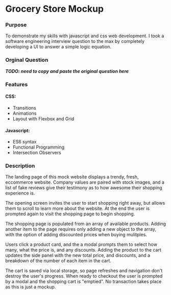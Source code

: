 # Grocery Store Mockup

### Purpose

To demonstrate my skills with javascript and css web development. I took a software engineering interview question to the max by completely developing a UI to answer a simple logic equation.

### Orginal Question

**_TODO: need to copy and paste the original question here_**

### Features

#### CSS:

- Transitions
- Animations
- Layout with Flexbox and Grid

#### Javascript:

- ES6 syntax
- Functional Programming
- Intersection Observers

### Description

The landing page of this mock website displays a trendy, fresh, eccommerce website. Company values are paired with stock images, and a list of fake reviews give their testimony as to how awesome their shopping experience is.

The opening screen invites the user to start shopping right away, but allows them to scroll to learn more about the website. At the end the user is prompted again to visit the shopping page to begin shopping.

The shopping page is populated from an array of available products. Adding another item to the page requires only adding a new object to the array, with the option of adding discounted prices when buying mulitples.

Users click a product card, and the a modal prompts them to select how many, what the price is, and any discounts. Adding the product to the cart updates the side panel with the new total price, and discounts, and a breakdown of the number of each item in the cart.

The cart is saved via local storage, so page refreshes and navigation don't destroy the user's progress. When ready to checkout the user is prompted by a modal and the shopping cart is "emptied". No transaction takes place as this is just a mockup.
